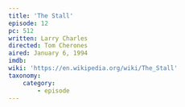 ```yaml
---
title: 'The Stall'
episode: 12
pc: 512
written: Larry Charles
directed: Tom Cherones
aired: January 6, 1994
imdb:
wiki: 'https://en.wikipedia.org/wiki/The_Stall'
taxonomy:
    category:
        - episode
---
```

